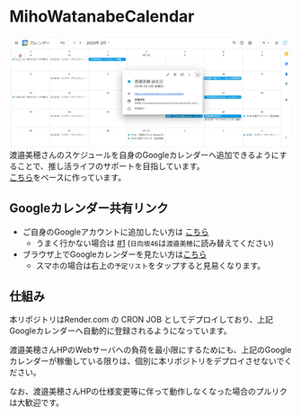 # MihoWatanabeCalendar
![](img/overture.jpg)
渡邉美穂さんのスケジュールを自身のGoogleカレンダーへ追加できるようにすることで、推し活ライフのサポートを目指しています。  
[こちら](https://github.com/CircleTenThanks/Hinatazaka46Calendar.git)をベースに作っています。

## Googleカレンダー共有リンク

* ご自身のGoogleアカウントに追加したい方は [こちら](https://calendar.google.com/calendar/u/0?cid=MmRlNTcwZjRjM2Q4OTUzZGE3MzAwMTRlNWY4YmQyM2Q5NGE1Y2Q3NzU3ODM2M2FiOTc1OTBkODEwOTkxYjM5ZEBncm91cC5jYWxlbmRhci5nb29nbGUuY29t) 
    * うまく行かない場合は [#1](https://github.com/CircleTenThanks/Hinatazaka46Calendar/issues/1#issuecomment-1783007351) (`日向坂46`は`渡邉美穂`に読み替えてください)
* ブラウザ上でGoogleカレンダーを見たい方は[こちら](https://calendar.google.com/calendar/embed?src=2de570f4c3d8953da730014e5f8bd23d94a5cd77578363ab97590d810991b39d%40group.calendar.google.com&ctz=Asia%2FTokyo)
    * スマホの場合は右上の`予定リスト`をタップすると見易くなります。

## 仕組み

本リポジトリはRender.com の CRON JOB としてデプロイしており、上記Googleカレンダーへ自動的に登録されるようになっています。

渡邉美穂さんHPのWebサーバへの負荷を最小限にするためにも、上記のGoogleカレンダーが稼働している限りは、個別に本リポジトリをデプロイさせないでください。

なお、渡邉美穂さんHPの仕様変更等に伴って動作しなくなった場合のプルリクは大歓迎です。
